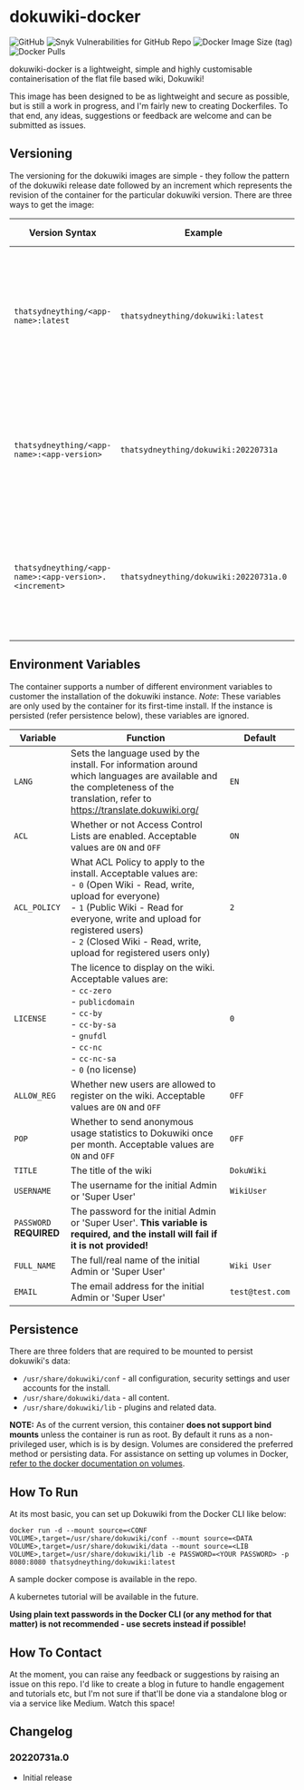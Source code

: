 # dokuwiki-docker

![GitHub](https://img.shields.io/github/license/thatsydneything/dokuwiki-docker?style=for-the-badge) ![Snyk Vulnerabilities for GitHub Repo](https://img.shields.io/snyk/vulnerabilities/github/thatsydneything/dokuwiki-docker?style=for-the-badge) ![Docker Image Size (tag)](https://img.shields.io/docker/image-size/thatsydneything/dokuwiki/latest?style=for-the-badge) ![Docker Pulls](https://img.shields.io/docker/pulls/thatsydneything/dokuwiki?style=for-the-badge)

dokuwiki-docker is a lightweight, simple and highly customisable containerisation of the flat file based wiki, Dokuwiki!

This image has been designed to be as lightweight and secure as possible, but is still a work in progress, and I'm fairly new to creating Dockerfiles. To that end, any ideas, suggestions or feedback are welcome and can be submitted as issues.

## Versioning

The versioning for the dokuwiki images are simple - they follow the pattern of the dokuwiki release date followed by an increment which represents the revision of the container for the particular dokuwiki version. There are three ways to get the image:

| Version Syntax                    | Example                                                | What You Get |
| -------------                 |--------------                                             | - |
| `thatsydneything/<app-name>:latest`  | `thatsydneything/dokuwiki:latest` | The absolute latest revision of the dokuwiki container, regardless of the underlying dokuwiki version |
| `thatsydneything/<app-name>:<app-version>`       | `thatsydneything/dokuwiki:20220731a` | The latest revision of the dokwuki container with the underlying dokuwiki version of `2022-07-31a |`
| `thatsydneything/<app-name>:<app-version>.<increment>`          | `thatsydneything/dokuwiki:20220731a.0` | The specific first release of the dokuwiki container with the underlying dokuwiki version of `2022.07.31a` |

## Environment Variables

The container supports a number of different environment variables to customer the installation of the dokuwiki instance. *Note*: These variables are only used by the container for its first-time install. If the instance is persisted (refer persistence below), these variables are ignored.

| Variable                    | Function                                                  | Default |
| -------------                 |--------------                                             | - |
| `LANG`                | Sets the language used by the install. For information around which languages are available and the completeness of the translation, refer to https://translate.dokuwiki.org/ | `EN` |
| `ACL`         | Whether or not Access Control Lists are enabled. Acceptable values are `ON` and `OFF` | `ON`|
| `ACL_POLICY`           | What ACL Policy to apply to the install. Acceptable values are:<br></br->- `0` (Open Wiki - Read, write, upload for everyone) <br></br->- `1` (Public Wiki - Read for everyone, write and upload for registered users) <br></br->- `2` (Closed Wiki - Read, write, upload for registered users only) | `2` |
| `LICENSE`              | The licence to display on the wiki. Acceptable values are:<br></br->- `cc-zero`<br></br->- `publicdomain`<br></br->- `cc-by`<br></br->- `cc-by-sa`<br></br->- `gnufdl`<br></br->- `cc-nc`<br></br->- `cc-nc-sa`<br></br->- `0` (no license) | `0` |
| `ALLOW_REG`        | Whether new users are allowed to register on the wiki. Acceptable values are `ON` and `OFF` | `OFF` |
| `POP`                     | Whether to send anonymous usage statistics to Dokuwiki once per month. Acceptable values are `ON` and `OFF` | `OFF` |
| `TITLE`              | The title of the wiki   | `DokuWiki` |
| `USERNAME`              | The username for the initial Admin or 'Super User'                 | `WikiUser` |
| `PASSWORD` **REQUIRED**             | The password for the initial Admin or 'Super User'. **This variable is required, and the install will fail if it is not provided!** |
| `FULL_NAME`               | The full/real name of the initial Admin or 'Super User' | `Wiki User` |
| `EMAIL`            | The email address for the initial Admin or 'Super User' | `test@test.com` |

## Persistence

There are three folders that are required to be mounted to persist dokuwiki's data:

- `/usr/share/dokuwiki/conf` - all configuration, security settings and user accounts for the install.
- `/usr/share/dokuwiki/data` - all content.
- `/usr/share/dokuwiki/lib` - plugins and related data.

**NOTE:** As of the current version, this container **does not support bind mounts** unless the container is run as root. By default it runs as a non-privileged user, which is is by design. Volumes are considered the preferred method or persisting data. For assistance on setting up volumes in Docker, [refer to the docker documentation on volumes](https://docs.docker.com/storage/volumes/ "refer to the docker documentation on volumes").

## How To Run

At its most basic, you can set up Dokuwiki from the Docker CLI like below:

``docker run -d --mount source=<CONF VOLUME>,target=/usr/share/dokuwiki/conf --mount source=<DATA VOLUME>,target=/usr/share/dokuwiki/data --mount source=<LIB VOLUME>,target=/usr/share/dokuwiki/lib -e PASSWORD=<YOUR PASSWORD> -p 8080:8080 thatsydneything/dokuwiki:latest``

A sample docker compose is available in the repo.

A kubernetes tutorial will be available in the future.

**Using plain text passwords in the Docker CLI (or any method for that matter) is not recommended - use secrets instead if possible!**

## How To Contact

At the moment, you can raise any feedback or suggestions by raising an issue on this repo. I'd like to create a blog in future to handle engagement and tutorials etc, but I'm not sure if that'll be done via a standalone blog or via a service like Medium. Watch this space!

## Changelog

### 20220731a.0

- Initial release